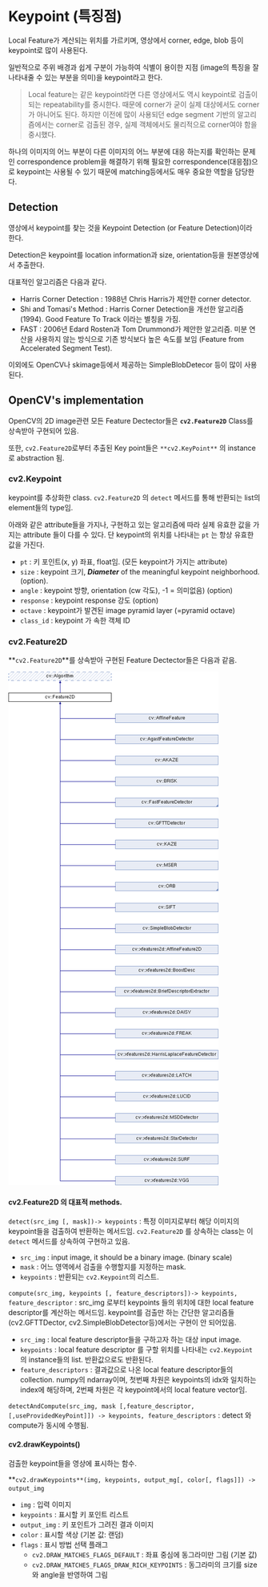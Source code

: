 # Keypoint (특징점)

Local Feature가 계산되는 위치를 가르키며, 영상에서 corner, edge, blob 등이 keypoint로 많이 사용된다.

일반적으로 주위 배경과 쉽게 구분이 가능하여 식별이 용이한 지점 (image의 특징을 잘 나타내줄 수 있는 부분을 의미)을 keypoint라고 한다.

> Local feature는 같은 keypoint라면 다른 영상에서도 역시 keypoint로 검출이 되는 repeatability를 중시한다. 때문에 corner가 굳이 실제 대상에서도 corner가 아니어도 된다. 하지만 이전에 많이 사용되던 edge segment 기반의 알고리즘에서는 corner로 검출된 경우, 실제 객체에서도 물리적으로 corner여야 함을 중시했다.

하나의 이미지의 어느 부분이 다른 이미지의 어느 부분에 대응 하는지를 확인하는 문제인 correspondence problem을 해결하기 위해 필요한 correspondence(대응점)으로 keypoint는 사용될 수 있기 때문에 matching등에서도 매우 중요한 역할을 담당한다.

## Detection

영상에서 keypoint를 찾는 것을 Keypoint Detection (or Feature Detection)이라 한다.

Detection은 keypoint를 location information과 size, orientation등을 원본영상에서 추출한다.
  
대표적인 알고리즘은 다음과 같다.

* Harris Corner Detection : 1988년 Chris Harris가 제안한 corner detector.
* Shi and Tomasi's Method : Harris Corner Detection을 개선한 알고리즘 (1994). Good Feature To Track 이라는 별칭을 가짐.
* FAST : 2006년 Edard Rosten과 Tom Drummond가 제안한 알고리즘. 미분 연산을 사용하지 않는 방식으로 기존 방식보다 높은 속도를 보임 (Feature from Accelerated Segment Test).

이외에도 OpenCV나 skimage등에서 제공하는 SimpleBlobDetecor 등이 많이 사용된다.

## OpenCV's implementation

OpenCV의 2D image관련 모든 Feature Dectector들은 **`cv2.Feature2D`** Class를 상속받아 구현되어 있음.

또한, `cv2.Feature2D`로부터 추출된 Key point들은 `**cv2.KeyPoint**` 의 instance로 abstraction 됨. 

### cv2.Keypoint 

keypoint를 추상화한 class. `cv2.Feature2D` 의 `detect` 메서드를 통해 반환되는 list의 element들의 type임. 

아래와 같은 attribute들을 가지나, 구현하고 있는 알고리즘에 따라 실제 유효한 값을 가지는 attribute 들이 다를 수 있다. 단 keypoint의 위치를 나타내는 `pt` 는 항상 유효한 값을 가진다.

- `pt` : 키 포인트(x, y) 좌표, float임. (모든 keypoint가 가지는  attribute)
- `size` : keypoint 크기, ***Diameter*** of the meaningful keypoint neighborhood. (option).
- `angle` : keypoint 방향, orientation (cw 각도), -1 = 의미없음) (option)
- `response` : keypoint response 강도 (option)
- `octave` : keypoint가 발견된 image pyramid layer (=pyramid octave)
- `class_id` : keypoint 가 속한 객체 ID


### cv2.Feature2D

**`cv2.Feature2D`**를 상속받아 구현된 Feature Dectector들은 다음과 같음.

![](img/ch02/classcv_1_1Feature2D.png)


#### cv2.Feature2D 의 대표적  methods.

`detect(src_img [, mask])-> keypoints`
: 특정 이미지로부터 해당 이미지의 keypoint들을 검출하여 반환하는 메서드임. `cv2.Feature2D` 를 상속하는 class는 이 `detect` 메서드를 상속하여 구현하고 있음.

- `src_img` : input image, it should be a binary image. (binary scale)
- `mask` : 어느 영역에서 검출을 수행할지를 지정하는  mask.
- `keypoints` : 반환되는 `cv2.Keypoint`의 리스트.

`compute(src_img, keypoints [, feature_descriptors])-> keypoints, feature_descriptor`
: src_img 로부터 keypoints 들의 위치에 대한 local feature descriptor를 계산하는 메서드임. keypoint를 검출만 하는 간단한 알고리즘들 (cv2.GFTTDector, cv2.SimpleBlobDetector등)에서는 구현이 안 되어있음. 

- `src_img` : local feature descriptor들을 구하고자 하는 대상 input image.
- `keypoints` : local feature descriptor 를 구할 위치를 나타내는 `cv2.Keypoint` 의 instance들의 list. 반환값으로도 반환된다.
- `feature_descriptors` : 결과값으로 나온 local feature descriptor들의 collection. numpy의 ndarray이며, 첫번째 차원은 keypoints의 idx와 일치하는 index에 해당하며, 2번째 차원은 각 keypoint에서의 local feature vector임.

`detectAndCompute(src_img, mask [,feature_descriptor, [,useProvidedKeyPoint]]) -> keypoints, feature_descriptors`
: detect 와 compute가 동시에 수행됨.

#### **cv2.drawKeypoints()**

검출한 keypoint들을 영상에 표시하는 함수.

**`cv2.drawKeypoints**(img, keypoints, output_mg[, color[, flags]]) -> output_img`

- `img` : 입력 이미지
- `keypoints` : 표시할 키 포인트 리스트
- `output_img` : 키 포인트가 그려진 결과 이미지
- `color` : 표시할 색상 (기본 값: 랜덤)
- `flags` : 표시 방법 선택 플래그
    - `cv2.DRAW_MATCHES_FLAGS_DEFAULT` : 좌표 중심에 동그라미만 그림 (기본 값)
    - `cv2.DRAW_MATCHES_FLAGS_DRAW_RICH_KEYPOINTS` : 동그라미의 크기를 size와 angle을 반영하여 그림